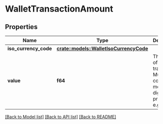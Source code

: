 # WalletTransactionAmount

## Properties

Name | Type | Description | Notes
------------ | ------------- | ------------- | -------------
**iso_currency_code** | [**crate::models::WalletIsoCurrencyCode**](WalletISOCurrencyCode.md) |  | 
**value** | **f64** | The amount of the transaction. Must contain at most two digits of precision e.g. `1.23`. | 

[[Back to Model list]](../README.md#documentation-for-models) [[Back to API list]](../README.md#documentation-for-api-endpoints) [[Back to README]](../README.md)


